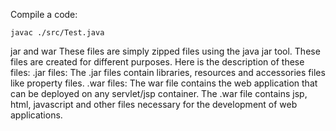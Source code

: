 Compile a code:
```shell script
javac ./src/Test.java
```

jar and war
These files are simply zipped files using the java jar tool. These files are created for different purposes.
Here is the description of these files:
.jar files: The .jar files contain libraries, resources and accessories files like property files.
.war files: The war file contains the web application that can be deployed on any servlet/jsp container.
The .war file contains jsp, html, javascript and other files necessary for the development of web applications.